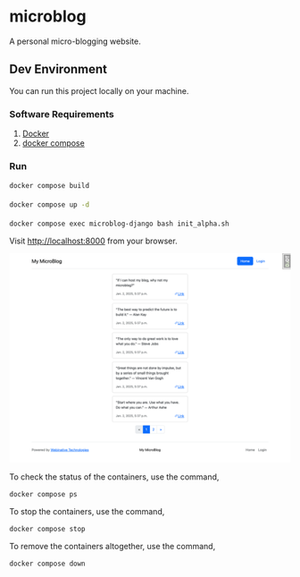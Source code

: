 # microblog

A personal micro-blogging website.

## Dev Environment

You can run this project locally on your machine.

### Software Requirements

1. [Docker](https://docs.docker.com/engine/install/)
1. [docker compose](https://docs.docker.com/compose/install/)

### Run

```sh
docker compose build

docker compose up -d

docker compose exec microblog-django bash init_alpha.sh
```

Visit [http://localhost:8000](http://localhost:8000) from your browser.

![screenshot](static/images/localhost_8000.png)

To check the status of the containers, use the command,

```sh
docker compose ps
```

To stop the containers, use the command,

```sh
docker compose stop
```

To remove the containers altogether, use the command,

```sh
docker compose down
```
